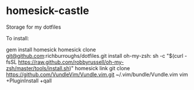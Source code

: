 # homesick-castle
Storage for my dotfiles

To install:

gem install homesick
homesick clone git@github.com:richburroughs/dotfiles.git
install oh-my-zsh: sh -c "$(curl -fsSL https://raw.github.com/robbyrussell/oh-my-zsh/master/tools/install.sh)"
homesick link
git clone https://github.com/VundleVim/Vundle.vim.git ~/.vim/bundle/Vundle.vim
vim +PluginInstall +qall
